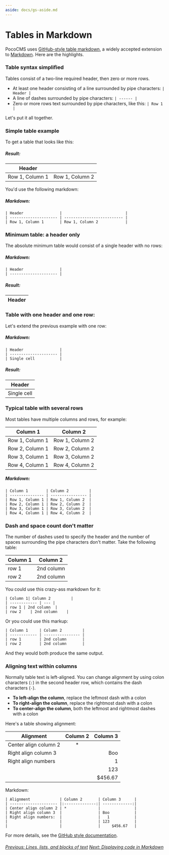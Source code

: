 ```yaml
---
aside: docs/gs-aside.md
---
```


# Tables in Markdown 

PocoCMS uses [GitHub-style table markdown](https://help.github.com/articles/organizing-information-with-tables), a widely accepted
extension to [Markdown](glossary.html#markdown). Here are the highlights.

### Table syntax simplified

Tables consist of a two-line required header, then zero or more rows.

* At least one header consisting of a line surrounded by pipe characters: `| Header |`
* A line of dashes surrounded by pipe characters: `| ------ |`
* Zero or more rows text surrounded by pipe characters, like this: `| Row 1 |`

Let's put it all together.

### Simple table example

To get a table that looks like this:

##### Result:

| Header                |                            |
| --------------------- | -------------------------- |
| Row 1, Column 1       | Row 1, Column 2            |


You'd use the following markdown:

##### Markdown:

```
| Header                |                            |
| --------------------- | -------------------------- |
| Row 1, Column 1       | Row 1, Column 2            |
```

### Minimum table: a header only

The absolute minimum table would consist of a single header with no rows:

##### Markdown:

```
| Header                |           
| --------------------- | 
```

##### Result:

| Header                |           
| --------------------- | 

### Table with one header and one row:

Let's extend the previous example with one row:

##### Markdown:

```
| Header                |                            
| --------------------- | 
| Single cell           |
```

##### Result:

| Header                |                            
| --------------------- | 
| Single cell           |

### Typical table with several rows

Most tables have multiple columns and rows, for example:

| Column 1        | Column 2         |
| --------------- | ---------------- |
| Row 1, Column 1 | Row 1, Column 2  |
| Row 2, Column 1 | Row 2, Column 2  |
| Row 3, Column 1 | Row 3, Column 2  |
| Row 4, Column 1 | Row 4, Column 2  |

##### Markdown:

```
| Column 1        | Column 2         |
| --------------- | ---------------- |
| Row 1, Column 1 | Row 1, Column 2  |
| Row 2, Column 1 | Row 2, Column 2  |
| Row 3, Column 1 | Row 3, Column 2  |
| Row 4, Column 1 | Row 4, Column 2  |
```

### Dash and space count don't matter

The number of dashes used to specify the header and the number of spaces surrounding
the pipe characters don't matter. Take the following table:

| Column 1     | Column 2         |
| ------------ | ---------------- |
| row 1        | 2nd column       |
| row 2        | 2nd column       |

You could use this crazy-ass markdown for it:

```
| Column 1| Column 2         |
| ------------ | --- |
| row 1 | 2nd column  |
| row 2    | 2nd column    |
```

Or you could use this markup:

```
| Column 1     | Column 2         |
| ------------ | ---------------- |
| row 1        | 2nd column       |
| row 2        | 2nd column       |
```

And they would both produce the same output.

### Aligning text within columns

Normally table text is left-aligned. You can change alignment by using colon characters
(`:`) in the second header row, which contains the dash characters (`-`). 

* **To left-align the column**, replace the leftmost dash with a colon
* **To right-align the column**, replace the rightmost dash with a colon
* **To center-align the column**, both the leftmost and rightmost dashes with a colon

Here's a table showing alignment:

| Alignment             | Column 2       | Column 3      |
| --------------------- |:--------------:| -------------:|
| Center align column 2 | *              |               |
| Right align column 3  |                | Boo           |
| Right align numbers   |                |   1           |
|                       |                | 123           |
|                       |                |     $456.67   |

Markdown:

```
| Alignment             | Column 2       | Column 3      |
| --------------------- |:--------------:| -------------:|
| Center align column 2 | *              |               |
| Right align column 3  |                | Boo           |
| Right align numbers:  |                |   1           |
|                       |                | 123           |
|                       |                |     $456.67   |
```

For more details, see the 
[GitHub style documentation](https://help.github.com/articles/organizing-information-with-tables/).


###### [Previous: Lines, lists, and blocks of text](gs-lines-lists-blocks.html) [Next: Displaying code in Markdown](gs-displaying-code-in-markdown.html)

